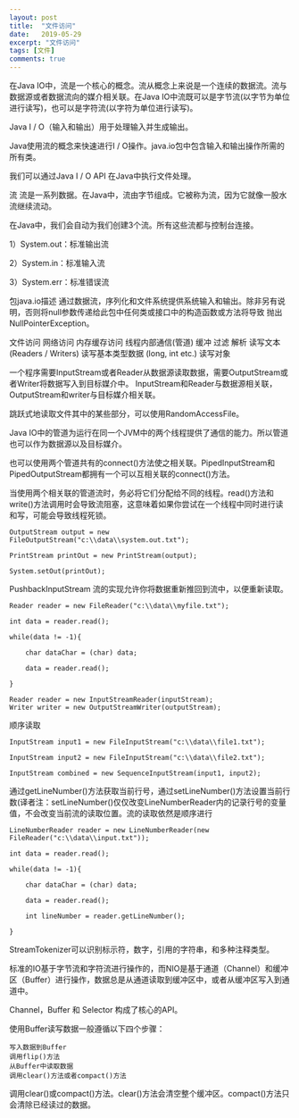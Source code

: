 ```yaml
---
layout: post
title:  "文件访问"
date:   2019-05-29
excerpt: "文件访问"
tags: [文件]
comments: true
---
```

在Java IO中，流是一个核心的概念。流从概念上来说是一个连续的数据流。流与数据源或者数据流向的媒介相关联。在Java IO中流既可以是字节流(以字节为单位进行读写)，也可以是字符流(以字符为单位进行读写)。

Java I / O（输入和输出）用于处理输入并生成输出。

Java使用流的概念来快速进行I / O操作。java.io包中包含输入和输出操作所需的所有类。

我们可以通过Java I / O API 在Java中执行文件处理。

流
流是一系列数据。在Java中，流由字节组成。它被称为流，因为它就像一股水流继续流动。

在Java中，我们会自动为我们创建3个流。所有这些流都与控制台连接。

1）System.out：标准输出流

2）System.in：标准输入流

3）System.err：标准错误流

包java.io描述
通过数据流，序列化和文件系统提供系统输入和输出。除非另有说明，否则将null参数传递给此包中任何类或接口中的构造函数或方法将导致 抛出NullPointerException。

文件访问
网络访问
内存缓存访问
线程内部通信(管道)
缓冲
过滤
解析
读写文本 (Readers / Writers)
读写基本类型数据 (long, int etc.)
读写对象


一个程序需要InputStream或者Reader从数据源读取数据，需要OutputStream或者Writer将数据写入到目标媒介中。
InputStream和Reader与数据源相关联，OutputStream和writer与目标媒介相关联。

跳跃式地读取文件其中的某些部分，可以使用RandomAccessFile。

Java IO中的管道为运行在同一个JVM中的两个线程提供了通信的能力。所以管道也可以作为数据源以及目标媒介。

也可以使用两个管道共有的connect()方法使之相关联。PipedInputStream和PipedOutputStream都拥有一个可以互相关联的connect()方法。

当使用两个相关联的管道流时，务必将它们分配给不同的线程。read()方法和write()方法调用时会导致流阻塞，这意味着如果你尝试在一个线程中同时进行读和写，可能会导致线程死锁。

```
OutputStream output = new FileOutputStream("c:\\data\\system.out.txt");

PrintStream printOut = new PrintStream(output);

System.setOut(printOut);
```


PushbackInputStream 流的实现允许你将数据重新推回到流中，以便重新读取。


```
Reader reader = new FileReader("c:\\data\\myfile.txt");

int data = reader.read();

while(data != -1){

    char dataChar = (char) data;

    data = reader.read();

}
```

```
Reader reader = new InputStreamReader(inputStream);
Writer writer = new OutputStreamWriter(outputStream);
```

顺序读取
```
InputStream input1 = new FileInputStream("c:\\data\\file1.txt");

InputStream input2 = new FileInputStream("c:\\data\\file2.txt");

InputStream combined = new SequenceInputStream(input1, input2);

```

通过getLineNumber()方法获取当前行号，通过setLineNumber()方法设置当前行数(译者注：setLineNumber()仅仅改变LineNumberReader内的记录行号的变量值，不会改变当前流的读取位置。流的读取依然是顺序进行


```
LineNumberReader reader = new LineNumberReader(new FileReader("c:\\data\\input.txt"));

int data = reader.read();

while(data != -1){

    char dataChar = (char) data;

    data = reader.read();

    int lineNumber = reader.getLineNumber();

}
```

StreamTokenizer可以识别标示符，数字，引用的字符串，和多种注释类型。


标准的IO基于字节流和字符流进行操作的，而NIO是基于通道（Channel）和缓冲区（Buffer）进行操作，数据总是从通道读取到缓冲区中，或者从缓冲区写入到通道中。

Channel，Buffer 和 Selector 构成了核心的API。

使用Buffer读写数据一般遵循以下四个步骤：

	写入数据到Buffer
	调用flip()方法
	从Buffer中读取数据
	调用clear()方法或者compact()方法

调用clear()或compact()方法。clear()方法会清空整个缓冲区。compact()方法只会清除已经读过的数据。